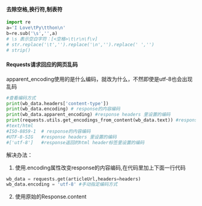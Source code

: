 #### 去除空格,换行符,制表符
```python
import re
a='I Love\tPy\tthon\n'
b=re.sub('\s','',a)
# \s 表示空白字符：[<空格>\t\r\n\f\v]
# str.replace('\t','').replace('\n','').replace(' ','')   
# strip()
```

#### Requests请求回应的网页乱码
apparent_encoding使用的是什么编码，就改为什么，不然即使是utf-8也会出现乱码
```python
#查看编码方式
print(wb_data.headers['content-type'])
print(wb_data.encoding) # response的内容编码
print(wb_data.apparent_encoding) #response headers 里设置的编码
print(requests.utils.get_encodings_from_content(wb_data.text)) #response返回的html header标签里设置的编码
#text/html
#ISO-8859-1  # response的内容编码
#UTF-8-SIG   #response headers 里设置的编码
#['utf-8']   #response返回的html header标签里设置的编码
```
解决办法：
1. 使用.encoding属性改变response的内容编码,在代码里加上下面一行代码
```python
wb_data = requests.get(articleUrl,headers=headers)
wb_data.encoding = 'utf-8' #手动指定编码方式
```
2. 使用原始的Response.content